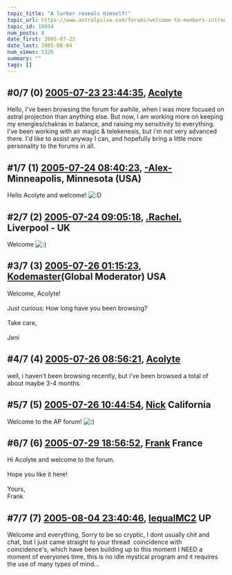 ```yaml
---
topic_title: "A lurker reveals himself!"
topic_url: https://www.astralpulse.com/forums/welcome-to-members-introductions!/a-lurker-reveals-himself%21
topic_id: 19934
num_posts: 8
date_first: 2005-07-23
date_last: 2005-08-04
num_views: 5326
summary: ""
tags: []
---
```


## \#0/7 (0) [2005-07-23 23:44:35](https://www.astralpulse.com/forums/index.php?msg=171116), [Acolyte](https://www.astralpulse.com/forums/profile/?u=9504)  ##
<section>
Hello, I've been browsing the forum for awhile, when I was more focused on astral projection than anything else. But now, I am working more on keeping my energies/chakras in balance, and raising my sensitivity to everything. I've been working with air magic &amp; telekenesis, but i'm not very advanced there. I'd like to assist anyway I can, and hopefully bring a little more personality to the forums in all.
</section>

## \#1/7 (1) [2005-07-24 08:40:23](https://www.astralpulse.com/forums/index.php?msg=171134), [-Alex-](https://www.astralpulse.com/forums/profile/?u=9420) Minneapolis, Minnesota (USA) ##
<section>
Hello Acolyte and welcome!
<img alt=":D" class="smiley" src="https://www.astralpulse.com/forums/Smileys/fugue/cheesy.png" title="Cheesy"/>
</section>

## \#2/7 (2) [2005-07-24 09:05:18](https://www.astralpulse.com/forums/index.php?msg=171135), [.Rachel.](https://www.astralpulse.com/forums/profile/?u=8982) Liverpool - UK ##
<section>
Welcome
<img alt=":)" class="smiley" src="https://www.astralpulse.com/forums/Smileys/fugue/smiley.png" title="Smiley"/>
</section>

## \#3/7 (3) [2005-07-26 01:15:23](https://www.astralpulse.com/forums/index.php?msg=171275), [Kodemaster](https://www.astralpulse.com/forums/profile/?u=426)(Global Moderator) USA ##
<section>
Welcome, Acolyte!
<br>
<br>
Just curious: How long have you been browsing?
<br>
<br>
Take care,
<br>
<br>
Jeni
</section>

## \#4/7 (4) [2005-07-26 08:56:21](https://www.astralpulse.com/forums/index.php?msg=171296), [Acolyte](https://www.astralpulse.com/forums/profile/?u=9504)  ##
<section>
well, i haven't been browsing recently, but i've been browsed a total of about maybe 3-4 months
</section>

## \#5/7 (5) [2005-07-26 10:44:54](https://www.astralpulse.com/forums/index.php?msg=171300), [Nick](https://www.astralpulse.com/forums/profile/?u=2080) California ##
<section>
Welcome to the AP forum!
<img alt=":)" class="smiley" src="https://www.astralpulse.com/forums/Smileys/fugue/smiley.png" title="Smiley"/>
</section>

## \#6/7 (6) [2005-07-29 18:56:52](https://www.astralpulse.com/forums/index.php?msg=171601), [Frank](https://www.astralpulse.com/forums/profile/?u=359) France ##
<section>
Hi Acolyte and welcome to the forum.
<br>
<br>
Hope you like it here!
<br>
<br>
Yours,
<br>
Frank
</section>

## \#7/7 (7) [2005-08-04 23:40:46](https://www.astralpulse.com/forums/index.php?msg=172153), [IequalMC2](https://www.astralpulse.com/forums/profile/?u=8419) UP ##
<section>
Welcome and everything, Sorry to be so cryptic, I dont usually chit and chat, but I just came straight to your thread  coincidence with coincidence's, which have been building up to this moment I NEED a moment of everyones time, this is no idle mystical program and it requires the use of many types of mind...
</section>